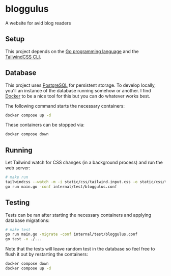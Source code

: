 # bloggulus
A website for avid blog readers


## Setup
This project depends on the [Go programming language](https://golang.org/dl/) and the [TailwindCSS CLI](https://tailwindcss.com/blog/standalone-cli).

## Database
This project uses [PostgreSQL](https://www.postgresql.org/) for persistent storage.
To develop locally, you'll an instance of the database running somehow or another.
I find [Docker](https://www.docker.com/) to be a nice tool for this but you can do whatever works best.

The following command starts the necessary containers:
```bash
docker compose up -d
```

These containers can be stopped via:
```bash
docker compose down
```

## Running
Let Tailwind watch for CSS changes (in a background process) and run the web server:
```bash
# make run
tailwindcss --watch -m -i static/css/tailwind.input.css -o static/css/tailwind.min.css &
go run main.go -conf internal/test/bloggulus.conf
```

## Testing
Tests can be ran after starting the necessary containers and applying database migrations:
```bash
# make test
go run main.go -migrate -conf internal/test/bloggulus.conf
go test -v ./...
```

Note that the tests will leave random test in the database so feel free to flush it out by restarting the containers:
```bash
docker compose down
docker compose up -d
```
